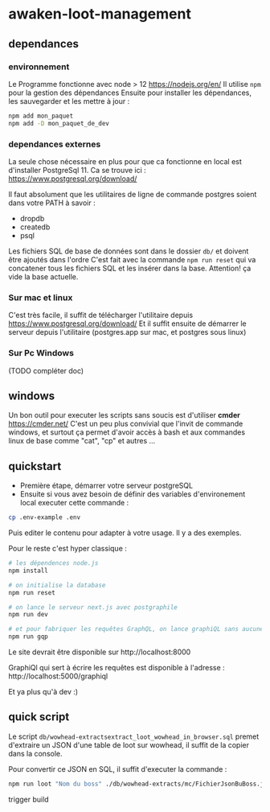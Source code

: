 # awaken-loot-management

## dependances

### environnement

Le Programme fonctionne avec node > 12 https://nodejs.org/en/
Il utilise `npm` pour la gestion des dépendances
Ensuite pour installer les dépendances, les sauvegarder et les mettre à jour :

```bash
npm add mon_paquet
npm add -D mon_paquet_de_dev
```

### dependances externes

La seule chose nécessaire en plus pour que ca fonctionne en local est d'installer PostgreSql 11.
Ca se trouve ici : https://www.postgresql.org/download/

Il faut absolument que les utilitaires de ligne de commande postgres soient dans votre PATH à savoir :

- dropdb
- createdb
- psql

Les fichiers SQL de base de données sont dans le dossier `db/` et doivent être ajoutés dans l'ordre
C'est fait avec la commande `npm run reset` qui va concatener tous les fichiers SQL et les insérer dans la base. Attention! ça vide la base actuelle.

### Sur mac et linux

C'est très facile, il suffit de télécharger l'utilitaire depuis https://www.postgresql.org/download/
Et il suffit ensuite de démarrer le serveur depuis l'utilitaire (postgres.app sur mac, et postgres sous linux)

### Sur Pc Windows

(TODO compléter doc)

## windows

Un bon outil pour executer les scripts sans soucis est d'utiliser **cmder** https://cmder.net/
C'est un peu plus convivial que l'invit de commande windows, et surtout ça permet d'avoir accès à bash et aux commandes linux de base comme "cat", "cp" et autres ...

## quickstart

- Première étape, démarrer votre serveur postgreSQL
- Ensuite si vous avez besoin de définir des variables d'environement local executer cette commande :

```bash
cp .env-example .env
```

Puis editer le contenu pour adapter à votre usage. Il y a des exemples.

Pour le reste c'est hyper classique :

```bash
# les dépendences node.js
npm install

# on initialise la database
npm run reset

# on lance le serveur next.js avec postgraphile
npm run dev

# et pour fabriquer les requêtes GraphQL, on lance graphiQL sans aucune restriction d'accès
npm run gqp
```

Le site devrait être disponible sur http://localhost:8000

GraphiQl qui sert à écrire les requêtes est disponible à l'adresse : http://localhost:5000/graphiql

Et ya plus qu'à dev :)

## quick script

Le script `db/wowhead-extractsextract_loot_wowhead_in_browser.sql` premet d'extraire un JSON d'une table de loot sur wowhead, il suffit de la copier dans la console.

Pour convertir ce JSON en SQL, il suffit d'executer la commande :

```bash
npm run loot "Nom du boss" ./db/wowhead-extracts/mc/FichierJsonBuBoss.json
```

trigger build
